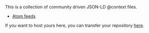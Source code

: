 This is a collection of community driven JSON-LD @context files.

* [Atom feeds](http://feeds.json-ld.io/)

If you want to host yours here, you can transfer your repository [here](https://github.com/jsonld-io).

